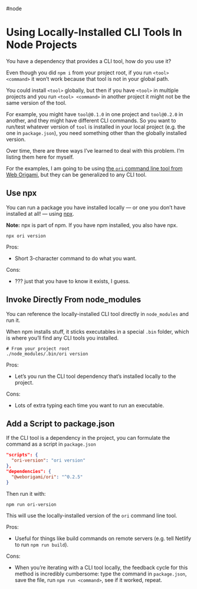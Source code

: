 #node

# Using Locally-Installed CLI Tools In Node Projects

You have a dependency that provides a CLI tool, how do you use it?

Even though you did `npm i` from your project root, if you run `<tool> <command>` it won’t work because that tool is not in your global path.

You could install `<tool>` globally, but then if you have `<tool>` in multiple projects and you run `<tool> <command>` in another project it might not be the same version of the tool.

For example, you might have `tool@0.1.0` in one project and `tool@0.2.0` in another, and they might have different CLI commands. So you want to run/test whatever version of `tool` is installed in your local project (e.g. the one in `package.json`), you need something other than the globally installed version.

Over time, there are three ways I’ve learned to deal with this problem. I’m listing them here for myself.

For the examples, I am going to be using [the `ori` command line tool from Web Origami](https://weborigami.org/cli/), but they can be generalized to any CLI tool.

## Use npx

You can run a package you have installed locally — or one you don’t have installed at all! — using [npx](https://docs.npmjs.com/cli/v8/commands/npx). 

**Note:** npx is part of npm. If you have npm installed, you also have npx.

```
npx ori version
```

Pros:

- Short 3-character command to do what you want.

Cons:

- ??? just that you have to know it exists, I guess.

## Invoke Directly From node_modules

You can reference the locally-installed CLI tool directly in `node_modules` and run it.

When npm installs stuff, it sticks executables in a special `.bin` folder, which is where you’ll find any CLI tools you installed.

```
# From your project root
./node_modules/.bin/ori version
```

Pros:

- Let’s you run the CLI tool dependency that’s installed locally to the project.

Cons:

- Lots of extra typing each time you want to run an executable.

## Add a Script to package.json

If the CLI tool is a dependency in the project, you can formulate the command as a script in `package.json`

```json
"scripts": {
  "ori-version": "ori version"
},
"dependencies": {
  "@weborigami/ori": "^0.2.5"
}
```

Then run it with:

```
npm run ori-version
```

This will use the locally-installed version of the `ori` command line tool.

Pros:

- Useful for things like build commands on remote servers (e.g. tell Netlify to run `npm run build`).

Cons:

- When you’re iterating with a CLI tool locally, the feedback cycle for this method is incredibly cumbersome: type the command in `package.json`, save the file, run `npm run <command>`, see if it worked, repeat.